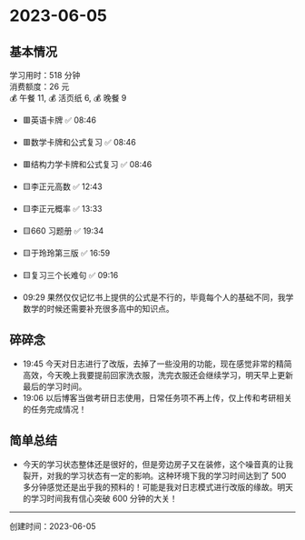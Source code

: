 # 2023-06-05

## 基本情况

学习用时：518 分钟  
消费额度：26 元  
💰 午餐 11, 💰 活页纸 6, 💰 晚餐 9

-   🟥英语卡牌 ✅ 08:46
-   🟥数学卡牌和公式复习 ✅ 08:46
-   🟥结构力学卡牌和公式复习 ✅ 08:46
-   🟨李正元高数 ✅ 12:43
-   🟨李正元概率 ✅ 13:33
-   🟨660 习题册 ✅ 19:34
-   🟨于玲玲第三版 ✅ 16:59
-   🟨复习三个长难句 ✅ 09:16

-   09:29 果然仅仅记忆书上提供的公式是不行的，毕竟每个人的基础不同，我学数学的时候还需要补充很多高中的知识点。

## 碎碎念

- 19:45 今天对日志进行了改版，去掉了一些没用的功能，现在感觉非常的精简高效，今天晚上我要提前回家洗衣服，洗完衣服还会继续学习，明天早上更新最后的学习时间。
- 19:06 以后博客当做考研日志使用，日常任务项不再上传，仅上传和考研相关的任务完成情况！

## 简单总结

- 今天的学习状态整体还是很好的，但是旁边房子又在装修，这个噪音真的让我裂开，对我的学习状态有一定的影响。这种环境下我的学习时间达到了 500 多分钟感觉还是出乎我的预料的！可能是我对日志模式进行改版的缘故。明天的学习时间我有信心突破 600 分钟的大关！

---

创建时间：2023-06-05